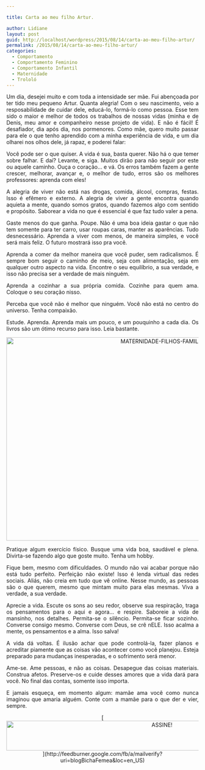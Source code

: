 ```yaml
---

title: Carta ao meu filho Artur.

author: Lidiane
layout: post
guid: http://localhost/wordpress/2015/08/14/carta-ao-meu-filho-artur/
permalink: /2015/08/14/carta-ao-meu-filho-artur/
categories:
  - Comportamento
  - Comportamento Feminino
  - Comportamento Infantil
  - Maternidade
  - Trololó
---
```

<p align="justify">
  Um dia, desejei muito e com toda a intensidade ser mãe. Fui abençoada por ter tido meu pequeno Artur. Quanta alegria! Com o seu nascimento, veio a resposabilidade de cuidar dele, educá-lo, formá-lo como pessoa. Esse tem sido o maior e melhor de todos os trabalhos de nossas vidas (minha e de Denis, meu amor e companheiro nesse projeto de vida). E não é fácil! É desafiador, dia após dia, nos pormenores. Como mãe, quero muito passar para ele o que tenho aprendido com a minha experiência de vida, e um dia olharei nos olhos dele, já rapaz, e poderei falar:
</p>

<p align="justify">
  Você pode ser o que quiser. A vida é sua, basta querer. Não há o que temer sobre falhar. E daí? Levante, e siga. Muitos dirão para não seguir por este ou aquele caminho. Ouça o coração… e vá. Os erros também fazem a gente crescer, melhorar, avançar e, o melhor de tudo, erros são os melhores professores: aprenda com eles!
</p>

<p align="justify">
  A alegria de viver não está nas drogas, comida, álcool, compras, festas. Isso é efêmero e externo. A alegria de viver a gente encontra quando aquieta a mente, quando somos gratos, quando fazemos algo com sentido e propósito. Saborear a vida no que é essencial é que faz tudo valer a pena.
</p>

<p align="justify">
  Gaste menos do que ganha. Poupe. Não é uma boa ideia gastar o que não tem somente para ter carro, usar roupas caras, manter as aparências. Tudo desnecessário. Aprenda a viver com menos, de maneira simples, e você será mais feliz. O futuro mostrará isso pra você.
</p>

<p align="justify">
  Aprenda a comer da melhor maneira que você puder, sem radicalismos. É sempre bom seguir o caminho de meio, seja com alimentação, seja em qualquer outro aspecto na vida. Encontre o seu equilíbrio, a sua verdade, e isso não precisa ser a verdade de mais ninguém.
</p>

<p align="justify">
  Aprenda a cozinhar a sua própria comida. Cozinhe para quem ama. Coloque o seu coração nisso.
</p>

<p align="justify">
  Perceba que você não é melhor que ninguém. Você não está no centro do universo. Tenha compaixão.
</p>

<p align="justify">
  Estude. Aprenda. Aprenda mais um pouco, e um pouquinho a cada dia. Os livros são um ótimo recurso para isso. Leia bastante.
</p>

<p align="center">
  <a href="http://www.trololodemulher.com.br/blog/wp-content/uploads/2015/08/MATERNIDADE-FILHOS-FAMILIA.jpg"><img class="alignnone size-full wp-image-11293" src="http://www.trololodemulher.com.br/blog/wp-content/uploads/2015/08/MATERNIDADE-FILHOS-FAMILIA.jpg" alt="MATERNIDADE-FILHOS-FAMILIA" width="800" height="533" /></a>
</p>

<p align="justify">
  Pratique algum exercício físico. Busque uma vida boa, saudável e plena. Divirta-se fazendo algo que goste muito. Tenha um hobby.
</p>

<p align="justify">
  Fique bem, mesmo com dificuldades. O mundo não vai acabar porque não está tudo perfeito. Perfeição não existe! Isso é lenda virtual das redes sociais. Aliás, não creia em tudo que vê online. Nesse mundo, as pessoas são o que querem, mesmo que mintam muito para elas mesmas. Viva a verdade, a sua verdade.
</p>

<p align="justify">
  Aprecie a vida. Escute os sons ao seu redor, observe sua respiração, traga os pensamentos para o aqui e agora… e respire. Saboreie a vida de mansinho, nos detalhes. Permita-se o silêncio. Permita-se ficar sozinho. Converse consigo mesmo. Converse com Deus, se crê nELE. Isso acalma a mente, os pensamentos e a alma. Isso salva!
</p>

<p align="justify">
  A vida dá voltas. É ilusão achar que pode controlá-la, fazer planos e acreditar piamente que as coisas vão acontecer como você planejou. Esteja preparado para mudanças inesperadas, e o sofrimento será menor.
</p>

<p align="justify">
  Ame-se. Ame pessoas, e não as coisas. Desapegue das coisas materiais. Construa afetos. Preserve-os e cuide desses amores que a vida dará para você. No final das contas, somente isso importa.
</p>

<p align="justify">
  E jamais esqueça, em momento algum: mamãe ama você como nunca imaginou que amaria alguém. Conte com a mamãe para o que der e vier, sempre.
</p>

<p align="center">
  [<img class="alignnone size-full wp-image-10439" src="http://www.trololodemulher.com.br/blog/wp-content/uploads/2014/09/ASSINE.png" alt="ASSINE!" width="800" height="78" />](http://feedburner.google.com/fb/a/mailverify?uri=blogBichaFemea&loc=en_US) 
</p>

<p align="justify">